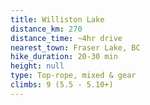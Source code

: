 ```yaml
---
title: Williston Lake
distance_km: 270
distance_time: ~4hr drive
nearest_town: Fraser Lake, BC
hike_duration: 20-30 min
height: null
type: Top-rope, mixed & gear
climbs: 9 (5.5 - 5.10+)
---
```

